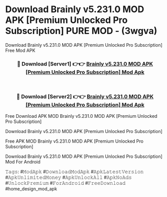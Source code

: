 # Download Brainly v5.231.0 MOD APK [Premium Unlocked Pro Subscription] PURE MOD - (3wgva)
Download Brainly v5.231.0 MOD APK [Premium Unlocked Pro Subscription] Free Mod APK

<div align="center">
<h3>🔴 Download [Server1] 👉👉 <a href="https://apk-comot.site?title=Brainly_v5.231.0_MOD_APK_[Premium_Unlocked_Pro_Subscription]">Brainly v5.231.0 MOD APK [Premium Unlocked Pro Subscription] Mod Apk</a></h3><br>

<h3>🔴 Download [Server2] 👉👉 <a href="https://apk-comot.site?title=Brainly_v5.231.0_MOD_APK_[Premium_Unlocked_Pro_Subscription]">Brainly v5.231.0 MOD APK [Premium Unlocked Pro Subscription] Mod Apk</a></h3>
</div>


Free Download APK MOD Brainly v5.231.0 MOD APK [Premium Unlocked Pro Subscription]

Download Brainly v5.231.0 MOD APK [Premium Unlocked Pro Subscription] 

Free APK MOD Brainly v5.231.0 MOD APK [Premium Unlocked Pro Subscription] 

Download Brainly v5.231.0 MOD APK [Premium Unlocked Pro Subscription] Mod For Android

𝚃𝚊𝚐𝚜: #𝙼𝚘𝚍𝙰𝚙𝚔 #𝙳𝚘𝚠𝚗𝚕𝚘𝚊𝚍𝙼𝚘𝚍𝙰𝚙𝚔 #𝙰𝚙𝚔𝙻𝚊𝚝𝚎𝚜𝚝𝚅𝚎𝚛𝚜𝚒𝚘𝚗 #𝙰𝚙𝚔𝚄𝚗𝚕𝚒𝚖𝚒𝚝𝚎𝚍𝙼𝚘𝚗𝚎𝚢 #𝙰𝚙𝚔𝚄𝚗𝚕𝚘𝚌𝚔𝙰𝚕𝚕 #𝙰𝚙𝚔𝙽𝚘𝙰𝚍𝚜 #𝚄𝚗𝚕𝚘𝚌𝚔𝙿𝚛𝚎𝚖𝚒𝚞𝚖 #𝙵𝚘𝚛𝙰𝚗𝚍𝚛𝚘𝚒𝚍 #𝙵𝚛𝚎𝚎𝙳𝚘𝚠𝚗𝚕𝚘𝚊𝚍 #home_design_mod_apk
